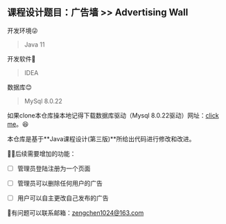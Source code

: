 ## **课程设计题目：广告墙 >> Advertising Wall**

开发环境😜

> Java 11

开发软件🎉

> IDEA

数据库😊

> MySql 8.0.22

如果clone本仓库操本地记得下载数据库驱动（Mysql 8.0.22驱动）网址：[click me](https://dev.mysql.com/downloads/connector/j/)。😆

本仓库是基于**Java课程设计(第三版)**所给出代码进行修改和改进。

🤦‍♀️后续需要增加的功能：

- [ ] 管理员登陆注册为一个页面

- [ ] 管理员可以删除任何用户的广告

- [ ] 用户可以自主更改自己发布的广告

  [^Tips]:预计在4.15之前完成

🤳有问题可以联系邮箱：zengchen1024@163.com

